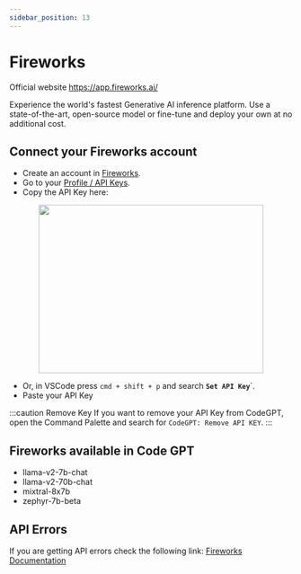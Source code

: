 ```yaml
---
sidebar_position: 13
---
```


# Fireworks
Official website https://app.fireworks.ai/

Experience the world's fastest Generative AI inference platform. Use a state-of-the-art, open-source model or fine-tune and deploy your own at no additional cost.

## Connect your Fireworks account
- Create an account in [Fireworks](https://app.fireworks.ai/login).
- Go to your [Profile / API Keys](https://app.fireworks.ai/users?tab=apps).
- Copy the API Key here:
  
<p align="center">
      <img width="400" height="300" src="https://github.com/davila7/code-gpt-docs/assets/37567214/e2b9485f-d2d8-4c35-99f4-fecce81ffeb0" />
</p>
 
- Or, in VSCode press `cmd + shift + p` and search **`Set API Key`**´.
- Paste your API Key

:::caution Remove Key
If you want to remove your API Key from CodeGPT, open the Command Palette and search for `CodeGPT: Remove API KEY`.
:::

## Fireworks available in Code GPT
- llama-v2-7b-chat
- llama-v2-70b-chat
- mixtral-8x7b
- zephyr-7b-beta

## API Errors
If you are getting API errors check the following link: [Fireworks Documentation](https://readme.fireworks.ai/docs)

